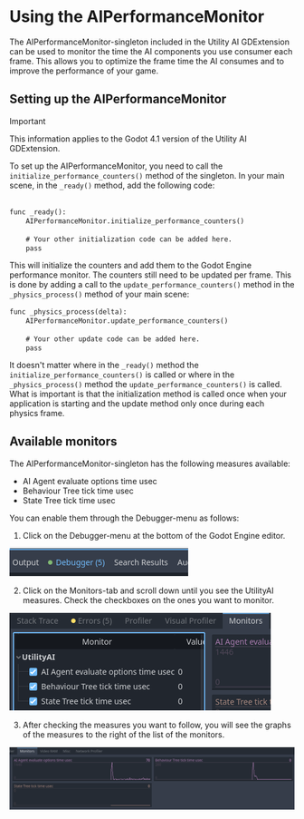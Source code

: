 # Using the AIPerformanceMonitor

The AIPerformanceMonitor-singleton included in the Utility AI GDExtension can be used to monitor the time the AI components you use consumer each frame. This allows you to optimize the frame time the AI consumes and to improve the performance of your game. 


## Setting up the AIPerformanceMonitor 

> [!IMPORTANT]
> This information applies to the Godot 4.1 version of the Utility AI GDExtension.

To set up the AIPerformanceMonitor, you need to call the `initialize_performance_counters()` method of the singleton. In your main scene, in the `_ready()` method, add the following code:

```gdscript

func _ready():
    AIPerformanceMonitor.initialize_performance_counters()

    # Your other initialization code can be added here.
    pass
```

This will initialize the counters and add them to the Godot Engine performance monitor. The counters still need to be updated per frame. This is done by adding a call to the `update_performance_counters()` method in the `_physics_process()` method of your main scene:

```gdscript
func _physics_process(delta):
    AIPerformanceMonitor.update_performance_counters()

    # Your other update code can be added here.
    pass
```

It doesn't matter where in the `_ready()` method the `initialize_performance_counters()` is called or where in the `_physics_process()` method the `update_performance_counters()` is called. What is important is that the initialization method is called once when your application is starting and the update method only once during each physics frame.


## Available monitors

The AIPerformanceMonitor-singleton has the following measures available:

 * AI Agent evaluate options time usec
 * Behaviour Tree tick time usec
 * State Tree tick time usec

You can enable them through the Debugger-menu as follows:

 1. Click on the Debugger-menu at the bottom of the Godot Engine editor.

![Debugger-menu](performance_monitor_0.png)


 2. Click on the Monitors-tab and scroll down until you see the UtilityAI measures. Check the checkboxes on the ones you want to monitor.

![Monitors-tab](performance_monitor_1.png)

 3. After checking the measures you want to follow, you will see the graphs of the measures to the right of the list of the monitors.

![Graphs](performance_monitor_2.png)



